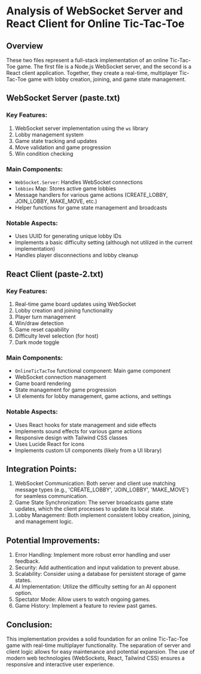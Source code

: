 # Analysis of WebSocket Server and React Client for Online Tic-Tac-Toe

## Overview

These two files represent a full-stack implementation of an online Tic-Tac-Toe game. The first file is a Node.js WebSocket server, and the second is a React client application. Together, they create a real-time, multiplayer Tic-Tac-Toe game with lobby creation, joining, and game state management.

## WebSocket Server (paste.txt)

### Key Features:
1. WebSocket server implementation using the `ws` library
2. Lobby management system
3. Game state tracking and updates
4. Move validation and game progression
5. Win condition checking

### Main Components:
- `WebSocket.Server`: Handles WebSocket connections
- `lobbies` Map: Stores active game lobbies
- Message handlers for various game actions (CREATE_LOBBY, JOIN_LOBBY, MAKE_MOVE, etc.)
- Helper functions for game state management and broadcasts

### Notable Aspects:
- Uses UUID for generating unique lobby IDs
- Implements a basic difficulty setting (although not utilized in the current implementation)
- Handles player disconnections and lobby cleanup

## React Client (paste-2.txt)

### Key Features:
1. Real-time game board updates using WebSocket
2. Lobby creation and joining functionality
3. Player turn management
4. Win/draw detection
5. Game reset capability
6. Difficulty level selection (for host)
7. Dark mode toggle

### Main Components:
- `OnlineTicTacToe` functional component: Main game component
- WebSocket connection management
- Game board rendering
- State management for game progression
- UI elements for lobby management, game actions, and settings

### Notable Aspects:
- Uses React hooks for state management and side effects
- Implements sound effects for various game actions
- Responsive design with Tailwind CSS classes
- Uses Lucide React for icons
- Implements custom UI components (likely from a UI library)

## Integration Points:
1. WebSocket Communication: Both server and client use matching message types (e.g., 'CREATE_LOBBY', 'JOIN_LOBBY', 'MAKE_MOVE') for seamless communication.
2. Game State Synchronization: The server broadcasts game state updates, which the client processes to update its local state.
3. Lobby Management: Both implement consistent lobby creation, joining, and management logic.

## Potential Improvements:
1. Error Handling: Implement more robust error handling and user feedback.
2. Security: Add authentication and input validation to prevent abuse.
3. Scalability: Consider using a database for persistent storage of game states.
4. AI Implementation: Utilize the difficulty setting for an AI opponent option.
5. Spectator Mode: Allow users to watch ongoing games.
6. Game History: Implement a feature to review past games.

## Conclusion:
This implementation provides a solid foundation for an online Tic-Tac-Toe game with real-time multiplayer functionality. The separation of server and client logic allows for easy maintenance and potential expansion. The use of modern web technologies (WebSockets, React, Tailwind CSS) ensures a responsive and interactive user experience.

